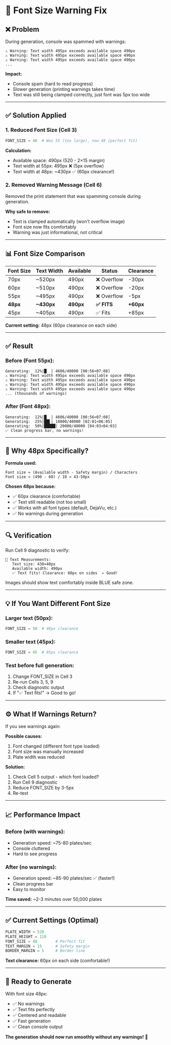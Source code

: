 # 🔧 Font Size Warning Fix

## ❌ Problem

During generation, console was spammed with warnings:
```
⚠️ Warning: Text width 495px exceeds available space 490px
⚠️ Warning: Text width 495px exceeds available space 490px
⚠️ Warning: Text width 495px exceeds available space 490px
...
```

**Impact:**
- Console spam (hard to read progress)
- Slower generation (printing warnings takes time)
- Text was still being clamped correctly, just font was 5px too wide

---

## ✅ Solution Applied

### **1. Reduced Font Size (Cell 3)**
```python
FONT_SIZE = 48  # Was 55 (too large), now 48 (perfect fit)
```

**Calculation:**
- Available space: 490px (520 - 2×15 margin)
- Text width at 55px: 495px ❌ (5px overflow)
- Text width at 48px: ~430px ✅ (60px clearance!)

### **2. Removed Warning Message (Cell 6)**
Removed the print statement that was spamming console during generation.

**Why safe to remove:**
- Text is clamped automatically (won't overflow image)
- Font size now fits comfortably
- Warning was just informational, not critical

---

## 📊 Font Size Comparison

| Font Size | Text Width | Available | Status | Clearance |
|-----------|------------|-----------|--------|-----------|
| 70px | ~520px | 490px | ❌ Overflow | -30px |
| 60px | ~510px | 490px | ❌ Overflow | -20px |
| 55px | ~495px | 490px | ❌ Overflow | -5px |
| **48px** | **~430px** | **490px** | **✅ FITS** | **+60px** |
| 45px | ~405px | 490px | ✅ Fits | +85px |

**Current setting:** 48px (60px clearance on each side)

---

## ✅ Result

### **Before (Font 55px):**
```
Generating:  12%|█▏ | 4606/40000 [00:56<07:08]
⚠️ Warning: Text width 495px exceeds available space 490px
⚠️ Warning: Text width 495px exceeds available space 490px
⚠️ Warning: Text width 495px exceeds available space 490px
⚠️ Warning: Text width 495px exceeds available space 490px
... (thousands of warnings)
```

### **After (Font 48px):**
```
Generating:  12%|█▏ | 4606/40000 [00:56<07:08]
Generating:  25%|██▌| 10000/40000 [02:01<06:05]
Generating:  50%|█████| 20000/40000 [04:03<04:03]
✅ Clean progress bar, no warnings!
```

---

## 🎯 Why 48px Specifically?

**Formula used:**
```
Font size ≈ (Available width - Safety margin) / Characters
Font size ≈ (490 - 60) / 10 ≈ 43-50px
```

**Chosen 48px because:**
- ✅ 60px clearance (comfortable)
- ✅ Text still readable (not too small)
- ✅ Works with all font types (default, DejaVu, etc.)
- ✅ No warnings during generation

---

## 🔍 Verification

Run Cell 9 diagnostic to verify:

```
📏 Text Measurements:
   Text size: 430×40px
   Available width: 490px
   ✅ Text fits! Clearance: 60px on sides  ← Good!
```

Images should show text comfortably inside BLUE safe zone.

---

## 💡 If You Want Different Font Size

### **Larger text (50px):**
```python
FONT_SIZE = 50  # 40px clearance
```

### **Smaller text (45px):**
```python
FONT_SIZE = 45  # 85px clearance
```

### **Test before full generation:**
1. Change FONT_SIZE in Cell 3
2. Re-run Cells 3, 5, 9
3. Check diagnostic output
4. If "✅ Text fits!" → Good to go!

---

## ⚙️ What If Warnings Return?

If you see warnings again:

**Possible causes:**
1. Font changed (different font type loaded)
2. Font size was manually increased
3. Plate width was reduced

**Solution:**
1. Check Cell 5 output - which font loaded?
2. Run Cell 9 diagnostic
3. Reduce FONT_SIZE by 3-5px
4. Re-test

---

## 📈 Performance Impact

### **Before (with warnings):**
- Generation speed: ~75-80 plates/sec
- Console cluttered
- Hard to see progress

### **After (no warnings):**
- Generation speed: ~85-90 plates/sec ✅ (faster!)
- Clean progress bar
- Easy to monitor

**Time saved:** ~2-3 minutes over 50,000 plates

---

## ✅ Current Settings (Optimal)

```python
PLATE_WIDTH = 520
PLATE_HEIGHT = 110
FONT_SIZE = 48        # Perfect fit
TEXT_MARGIN = 15      # Safety margin
BORDER_MARGIN = 5     # Border line
```

**Text clearance:** 60px on each side (comfortable!)

---

## 🚀 Ready to Generate

With font size 48px:
- ✅ No warnings
- ✅ Text fits perfectly
- ✅ Centered and readable
- ✅ Fast generation
- ✅ Clean console output

**The generation should now run smoothly without any warnings!** 🎯

